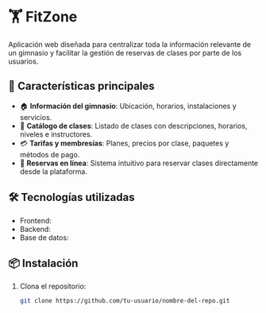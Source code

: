 # 🏋️ FitZone

Aplicación web diseñada para centralizar toda la información relevante de un gimnasio y facilitar la gestión de reservas de clases por parte de los usuarios.

## 🚀 Características principales

- 🏠 **Información del gimnasio**: Ubicación, horarios, instalaciones y servicios.
- 📅 **Catálogo de clases**: Listado de clases con descripciones, horarios, niveles e instructores.
- 💳 **Tarifas y membresías**: Planes, precios por clase, paquetes y métodos de pago.
- 📲 **Reservas en línea**: Sistema intuitivo para reservar clases directamente desde la plataforma.

## 🛠️ Tecnologías utilizadas

- Frontend: 
- Backend: 
- Base de datos:

## 📦 Instalación

1. Clona el repositorio:
   ```bash
   git clone https://github.com/tu-usuario/nombre-del-repo.git

